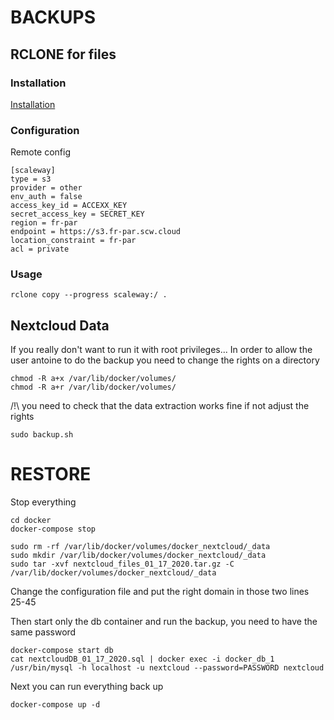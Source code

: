 # BACKUPS

## RCLONE for files

### Installation

[Installation](https://rclone.org/install/)

### Configuration

Remote config

```
[scaleway]
type = s3
provider = other
env_auth = false
access_key_id = ACCEXX_KEY
secret_access_key = SECRET_KEY
region = fr-par
endpoint = https://s3.fr-par.scw.cloud
location_constraint = fr-par
acl = private
```

### Usage

```
rclone copy --progress scaleway:/ .
```

## Nextcloud Data

If you really don't want to run it with root privileges...
In order to allow the user antoine to do the backup you need to change the rights on a directory
```
chmod -R a+x /var/lib/docker/volumes/
chmod -R a+r /var/lib/docker/volumes/
```
/!\ you need to check that the data extraction works fine if not adjust the rights

```
sudo backup.sh
```

# RESTORE

Stop everything

```
cd docker
docker-compose stop
```

```
sudo rm -rf /var/lib/docker/volumes/docker_nextcloud/_data
sudo mkdir /var/lib/docker/volumes/docker_nextcloud/_data
sudo tar -xvf nextcloud_files_01_17_2020.tar.gz -C /var/lib/docker/volumes/docker_nextcloud/_data
```
Change the configuration file and put the right domain in those two lines 25-45

Then start only the db container and run the backup, you need to have the same password
```
docker-compose start db
cat nextcloudDB_01_17_2020.sql | docker exec -i docker_db_1 /usr/bin/mysql -h localhost -u nextcloud --password=PASSWORD nextcloud
```

Next you can run everything back up
```
docker-compose up -d
```

